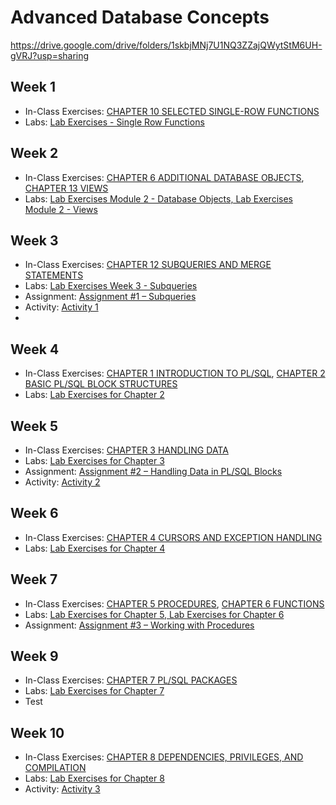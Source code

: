 # Advanced Database Concepts

<https://drive.google.com/drive/folders/1skbjMNj7U1NQ3ZZajQWytStM6UH-gVRJ?usp=sharing>

## Week 1

- In-Class Exercises: [CHAPTER 10 SELECTED SINGLE-ROW FUNCTIONS](selected_single_row_functions)
- Labs: [Lab Exercises - Single Row Functions](https://github.com/ttran375/comp214-lab1)

## Week 2

- In-Class Exercises: [CHAPTER 6 ADDITIONAL DATABASE OBJECTS](additional_database_objects), [CHAPTER 13 VIEWS](views)
- Labs: [Lab Exercises Module 2 - Database Objects, Lab Exercises Module 2 - Views](https://github.com/ttran375/comp214-lab2)

## Week 3

- In-Class Exercises: [CHAPTER 12 SUBQUERIES AND MERGE STATEMENTS](subqueries_and_merge_statements)
- Labs: [Lab Exercises Week 3 - Subqueries](https://github.com/ttran375/comp214-lab3)
- Assignment: [Assignment #1 – Subqueries](https://github.com/ttran375/comp214-assignment1)
- Activity: [Activity 1](https://github.com/ttran375/comp214-lab3)
- 
## Week 4

- In-Class Exercises: [CHAPTER 1 INTRODUCTION TO PL/SQL](introduction-to-plsql), [CHAPTER 2 BASIC PL/SQL BLOCK STRUCTURES](basic-plsql-block-structures)
- Labs: [Lab Exercises for Chapter 2](https://github.com/ttran375/comp214-lab4)

## Week 5

- In-Class Exercises: [CHAPTER 3 HANDLING DATA](handling-data)
- Labs: [Lab Exercises for Chapter 3](https://github.com/ttran375/comp214-lab5)
- Assignment: [Assignment #2 – Handling Data in PL/SQL Blocks](https://github.com/ttran375/comp214-assignment2)
- Activity: [Activity 2](https://github.com/ttran375/comp214-activity2)

## Week 6

- In-Class Exercises: [CHAPTER 4 CURSORS AND EXCEPTION HANDLING](cursors-and-exception-handling)
- Labs: [Lab Exercises for Chapter 4](https://github.com/ttran375/comp214-lab6)

## Week 7

- In-Class Exercises: [CHAPTER 5 PROCEDURES](procedures), [CHAPTER 6 FUNCTIONS](functions)
- Labs: [Lab Exercises for Chapter 5, Lab Exercises for Chapter 6](https://github.com/ttran375/comp214-lab7)
- Assignment: [Assignment #3 – Working with Procedures](https://github.com/ttran375/comp214-assignment3)


## Week 9

- In-Class Exercises: [CHAPTER 7 PL/SQL PACKAGES](packages)
- Labs: [Lab Exercises for Chapter 7](https://github.com/ttran375/comp214-lab8)
- Test

## Week 10

- In-Class Exercises: [CHAPTER 8 DEPENDENCIES, PRIVILEGES, AND COMPILATION](dependencies-privileges-and-compilation)
- Labs: [Lab Exercises for Chapter 8](https://github.com/ttran375/comp214-lab9)
- Activity: [Activity 3](https://github.com/ttran375/comp214-activity3)
